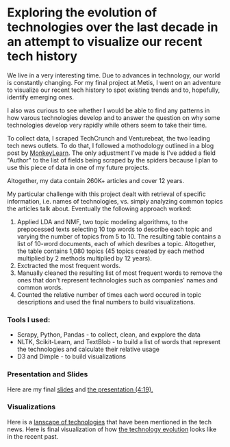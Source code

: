 # Exploring the evolution of technologies over the last decade in an attempt to visualize our recent tech history

We live in a very interesting time. Due to advances in technology, our world is constantly changing. For my final project at Metis, I went on an adventure to visualize our recent tech history to spot existing trends and to, hopefully, identify emerging ones. 

I also was curious to see whether I would be able to find any patterns in how varous technologies develop and to answer the question on why some technologies develop very rapidly while others seem to take their time.

To collect data, I scraped TechCrunch and Venturebeat, the two leading tech news outlets. To do that, I followed a mothodology outlined in a blog post by [MonkeyLearn](https://monkeylearn.com/blog/filtering-startup-news-machine-learning/). The only adjustment I've made is I've added a field "Author" to the list of fields being scraped by the spiders because I plan to use this piece of data in one of my future projects.

Altogether, my data contain 260K+ articles and cover 12 years. 

My particular challenge with this project dealt with retrieval of specific information, i.e. names of technologies, vs. simply analyzing common topics the articles talk about. Eventually the following approach worked:  
  1. Applied LDA and NMF, two topic modeling algorithms, to the prepocessed texts selecting 10 top words to describe each topic and varying the number of topics from 5 to 10. The resulting table contains a list of 10-word documents, each of which desribes a topic. Altogether, the table contains 1,080 topics (45 topics created by each method multiplied by 2 methods multiplied by 12 years).
  2. Exctracted the most frequent words.
  3. Manually cleaned the resulting list of most frequent words to remove the ones that don't represent technologies such as companies' names and common words.
  4. Counted the relative number of times each word occured in topic descriptions and used the final numbers to build visualizations.

### Tools I used:
  * Scrapy, Python, Pandas - to collect, clean, and expplore the data
  * NLTK, Scikit-Learn, and TextBlob - to build a list of words that represent the technologies and calculate their relative usage
  * D3 and Dimple - to build visualizations

### Presentation and Slides
Here are my final [slides](https://github.com/elenabakhtina/evolution_of_technology/blob/master/presentation/ElenaBakhtina_TechEvolution_Final.pdf) and [the presentation (4:19).](https://youtu.be/nt4-IWo9noc)

### Visualizations
Here is a [lanscape of technologies](http://0.0.0.0:8000/BubbleChart_D3.html) that have been mentioned in the tech news.
Here is final visualization of how [the technology evolution](http://0.0.0.0:8000/TechInnovations2_.html) looks like in the recent past. 
